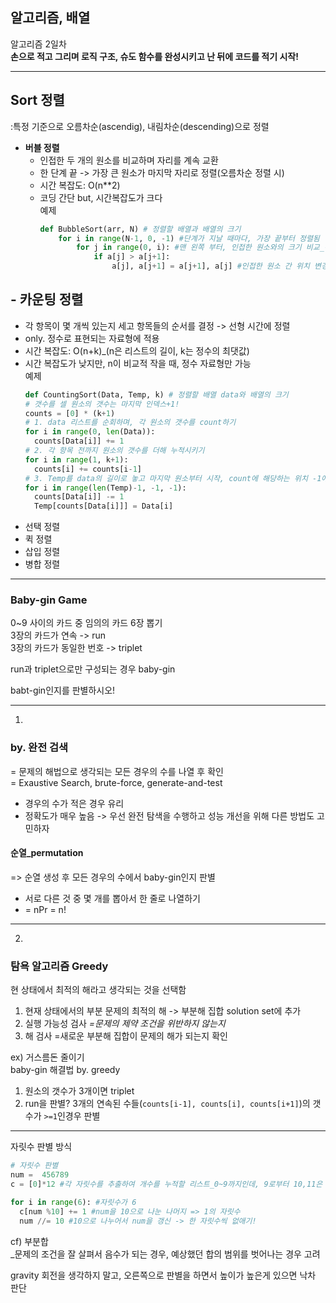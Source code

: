 ## 알고리즘, 배열  
알고리즘 2일차  
**손으로 적고 그리며 로직 구조, 슈도 함수를 완성시키고 난 뒤에 코드를 적기 시작!**  

---
## Sort 정렬  
:특정 기준으로 오름차순(ascendig), 내림차순(descending)으로 정렬  
- **버블 정렬**
  - 인접한 두 개의 원소를 비교하며 자리를 계속 교환
  - 한 단계 끝 -> 가장 큰 원소가 마지막 자리로 정렬(오름차순 정렬 시)
  - 시간 복잡도: O(n**2)
  - 코딩 간단 but, 시간복잡도가 크다  
  예제
    ```python
    def BubbleSort(arr, N) # 정렬할 배열과 배열의 크기
        for i in range(N-1, 0, -1) #단계가 지날 때마다, 가장 끝부터 정렬됨
            for j in range(0, i): #맨 왼쪽 부터, 인접한 원소와의 크기 비교_-1인건 왼쪽, 오른쪽 비교
                if a[j] > a[j+1]:
                    a[j], a[j+1] = a[j+1], a[j] #인접한 원소 간 위치 변경_python은 tmp불필요
    ```
## - **카운팅 정렬**
  - 각 항목이 몇 개씩 있는지 세고 항목들의 순서를 결정 -> 선형 시간에 정렬
  - only. 정수로 표현되는 자료형에 적용
  - 시간 복잡도: O(n+k)_(n은 리스트의 길이, k는 정수의 최댓값)
  - 시간 복잡도가 낮지만, n이 비교적 작을 때, 정수 자료형만 가능  
  예제
    ```python
    def CountingSort(Data, Temp, k) # 정렬할 배열 data와 배열의 크기
    # 갯수를 셀 원소의 갯수는 마지막 인덱스+1!
    counts = [0] * (k+1)
    # 1. data 리스트를 순회하며, 각 원소의 갯수를 count하기
    for i in range(0, len(Data)):
      counts[Data[i]] += 1
    # 2. 각 항목 전까지 원소의 갯수를 더해 누적시키기
    for i in range(1, k+1):
      counts[i] += counts[i-1]
    # 3. Temp를 data의 길이로 놓고 마지막 원소부터 시작, count에 해당하는 위치 -1에 해당 원소를 위치시키고 (counts 값 -1) 완성
    for i in range(len(Temp)-1, -1, -1):
      counts[Data[i]] -= 1
      Temp[counts[Data[i]]] = Data[i]
    ```
- 선택 정렬
- 퀵 정렬
- 삽입 정렬 
- 병합 정렬

***

### Baby-gin Game  
0~9 사이의 카드 중 임의의 카드 6장 뽑기  
3장의 카드가 연속 -> run  
3장의 카드가 동일한 번호 -> triplet  

run과 triplet으로만 구성되는 경우 baby-gin  

babt-gin인지를 판별하시오!  

---
1.  
### by. **완전 검색**  
= 문제의 해법으로 생각되는 모든 경우의 수를 나열 후 확인  
= Exaustive Search, brute-force, generate-and-test
  - 경우의 수가 적은 경우 유리
  - 정확도가 매우 높음 -> 우선 완전 탐색을 수행하고 성능 개선을 위해 다른 방법도 고민하자

#### 순열_permutation  
=> 순열 생성 후 모든 경우의 수에서 baby-gin인지 판별  

- 서로 다른 것 중 몇 개를 뽑아서 한 줄로 나열하기
- = nPr = n!

---
2.  
### 탐욕 알고리즘 Greedy  
현 상태에서 최적의 해라고 생각되는 것을 선택함  
1. 현재 상태에서의 부분 문제의 최적의 해 -> 부분해 집합 solution set에 추가
2. 실행 가능성 검사 *=문제의 제약 조건을 위반하지 않는지*
3. 해 검사 =새로운 부분해 집합이 문제의 해가 되는지 확인

ex) 거스름돈 줄이기  
baby-gin 해결법 by. greedy
1. 원소의 갯수가 3개이면 triplet
2. run을 판별? 3개의 연속된 수들(`counts[i-1], counts[i], counts[i+1]`)의 갯수가 `>=1`인경우 판별

---

자릿수 판별 방식  
```python
# 자릿수 판별 
num =  456789
c = [0]*12 #각 자릿수를 추출하여 개수를 누적할 리스트_0~9까지인데, 9로부터 10,11은 빈자리지만 검사시 사용하려고 배정

for i in range(6): #자릿수가 6
  c[num %10] += 1 #num을 10으로 나눈 나머지 => 1의 자릿수
  num //= 10 #10으로 나누어서 num을 갱신 -> 한 자릿수씩 없애기!
```

cf) 부분합  
_문제의 조건을 잘 살펴서 음수가 되는 경우, 예상했던 합의 범위를 벗어나는 경우 고려  

gravity
회전을 생각하지 말고, 오른쪽으로 판별을 하면서 높이가 높은게 있으면 낙차 판단